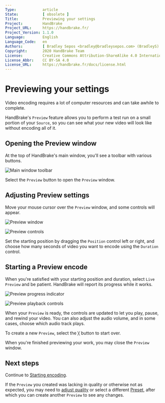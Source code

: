 ```yaml
---
Type:            article
State:           [ obsolete ]
Title:           Previewing your settings
Project:         HandBrake
Project_URL:     https://handbrake.fr/
Project_Version: 1.1.0
Language:        English
Language_Code:   en
Authors:         [ Bradley Sepos <bradley@bradleysepos.com> (BradleyS) ]
Copyright:       2020 HandBrake Team
License:         Creative Commons Attribution-ShareAlike 4.0 International
License_Abbr:    CC BY-SA 4.0
License_URL:     https://handbrake.fr/docs/license.html
---
```


Previewing your settings
========================

Video encoding requires a lot of computer resources and can take awhile to complete.

HandBrake's `Preview` feature allows you to perform a test run on a small portion of your `Source`, so you can see what your new video will look like without encoding all of it.

## Opening the Preview window

At the top of HandBrake's main window, you'll see a toolbar with various buttons.

<!-- .system-macos -->

![Main window toolbar](../../images/mac/toolbar-1.1.0.png "The Toolbar provides easy access to HandBrake's most common functions.")

<!-- /.system-macos -->

Select the `Preview` button to open the `Preview` window.

## Adjusting Preview settings

Move your mouse cursor over the `Preview` window, and some controls will appear.

<!-- .system-macos -->

![Preview window](../../images/mac/preview-window-1.1.0.jpg "HandBrake's Preview feature lets you test your settings on a small portion of your Source.")

![Preview controls](../../images/mac/preview-controls-1.1.0.png "You can set the starting position and duration of your Preview.")

<!-- /.system-macos -->

Set the starting position by dragging the `Position` control left or right, and choose how many seconds of video you want to encode using the `Duration` control.

## Starting a Preview encode

When you're satisfied with your starting position and duration, select `Live Preview` and be patient. HandBrake will report its progress while it works.

<!-- .system-macos -->

![Preview progress indicator](../../images/mac/preview-progress-1.1.0.png "HandBrake will report its progress while encoding your Preview.")

![Preview playback controls](../../images/mac/preview-controls-playback-1.1.0.png "Playback controls allow you to interact with your Preview when it's ready.")

<!-- /.system-macos -->

When your `Preview` is ready, the controls are updated to let you play, pause, and rewind your video. You can also adjust the audio volume, and in some cases, choose which audio track plays.

<!-- .system-macos -->

To create a new `Preview`, select the `╳` button to start over.

<!-- /.system-macos -->

When you're finished previewing your work, you may close the `Preview` window.

<!-- .continue -->

## Next steps

<!-- .success -->

Continue to [Starting encoding](start-encoding.html).

<!-- /.success -->
<!-- .fail -->

If the `Preview` you created was lacking in quality or otherwise not as expected, you may need to [adjust quality](adjust-quality.html) or select a different [Preset](select-preset.html), after which you can create another `Preview` to see any changes.

<!-- /.fail -->

<!-- /.continue -->
